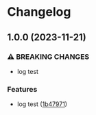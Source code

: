 # Changelog

## 1.0.0 (2023-11-21)


### ⚠ BREAKING CHANGES

* log test

### Features

* log test ([1b47971](https://github.com/it-harrison/repoman/commit/1b479713bda2198d6b79c5c19c541d86bef5eb66))
